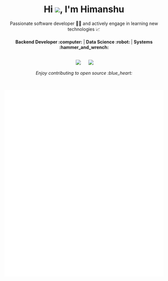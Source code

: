 <h1 align="center">Hi <img src="https://media.giphy.com/media/hvRJCLFzcasrR4ia7z/giphy.gif" width="30px"/>, I'm Himanshu</h1>


<p align="center">
    Passionate software developer 👨‍💻 and actively engage in learning new technologies 📈
    <br><br>
    <!-- · <a href="">Resume</a> · 
    <br> -->
    <b>Backend Developer :computer: </b> | <b>Data Science :robot: </b> | <b>Systems :hammer_and_wrench: </b>
    <br><br>
    <p align="center">
        &nbsp;&nbsp;&nbsp;&nbsp;&nbsp;&nbsp;&nbsp;&nbsp;&nbsp;
        <a href="https://www.linkedin.com/in/himanshujaindev"><img src="https://img.shields.io/badge/-LinkedIn%20-blue?style=flat-square&logo=Linkedin&logoColor=white&link=hhttps://www.linkedin.com/in/nhimanshujain/"/></a> 
        &nbsp;&nbsp;&nbsp;&nbsp;
        <a href="https://twitter.com/himanshujaindev"><img src="https://img.shields.io/twitter/url?style=social&url=https%3A%2F%2Ftwitter.com%2F_nhimanshujain_" /></a>       
        &nbsp;&nbsp;&nbsp;&nbsp;&nbsp;&nbsp;&nbsp;&nbsp;
    </p>
    <p align="center">
          <i>Enjoy contributing to open source :blue_heart:</i>
    </p>  
    <br> 
</p>

<p><img align="left" src="https://github.com/nhimanshujain/github-stats-transparent/blob/output/generated/overview.svg" alt="nhimanshujain" /></p> 
<p><img align="right" src="https://github.com/nhimanshujain/github-stats-transparent/blob/output/generated/languages.svg" alt="nhimanshujain" /></p>
